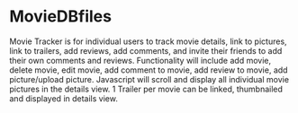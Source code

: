 MovieDBfiles
============
Movie Tracker is for individual users to track movie details, link to pictures, link to trailers, add reviews,
add comments, and invite their friends to add their own comments and reviews.  Functionality will include add movie, delete movie, edit movie, add comment to movie, add review to movie, add picture/upload picture. Javascript will scroll and display all individual movie pictures in the details view.  1 Trailer per movie can be linked, thumbnailed and displayed in details view.
